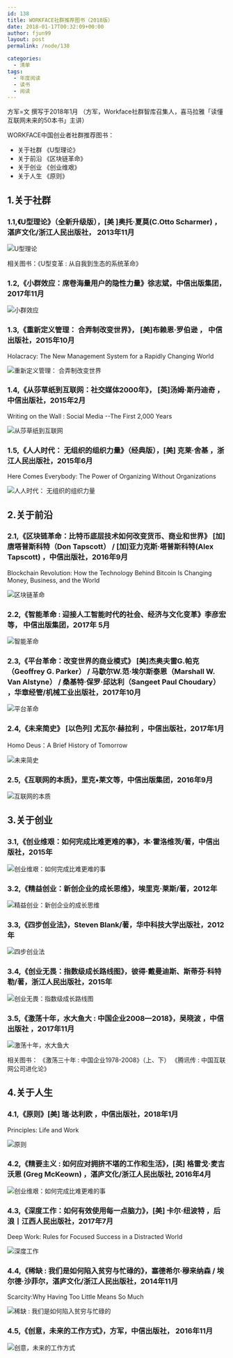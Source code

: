 ```yaml
---
id: 138
title: WORKFACE社群推荐图书（2018版）
date: 2018-01-17T00:32:09+00:00
author: fjun99
layout: post
permalink: /node/138

categories:
  - 清单
tags:
  - 年度阅读
  - 读书
  - 阅读
---
```

方军=文 撰写于2018年1月
（方军，Workface社群智库召集人，喜马拉雅「读懂互联网未来的50本书」主讲）

WORKFACE中国创业者社群推荐图书：


- 关于社群  《U型理论》
- 关于前沿   《区块链革命》
- 关于创业   《创业维艰》
- 关于人生  《原则》

## 1.关于社群

### 1.1,《U型理论》（全新升级版），[美 ]奥托·夏莫(C.Otto Scharmer) ， 湛庐文化/浙江人民出版社， 2013年11月

![U型理论](https://img3.doubanio.com/lpic/s27185684.jpg)

相关图书：《U型变革 : 从自我到生态的系统革命》

### 1.2,《小群效应：席卷海量用户的隐性力量》徐志斌，中信出版集团，2017年11月

![小群效应](https://img1.doubanio.com/lpic/s29621947.jpg)

### 1.3,《重新定义管理： 合弄制改变世界》， [美]布赖恩·罗伯逊 ， 中信出版社，2015年10月

 Holacracy: The New Management System for a Rapidly Changing World

![重新定义管理： 合弄制改变世界](https://img1.doubanio.com/lpic/s28391007.jpg)

### 1.4,《从莎草纸到互联网：社交媒体2000年》， [英]汤姆·斯丹迪奇 ，中信出版社，2015年2月

Writing on the Wall : Social Media --The First 2,000 Years

![从莎草纸到互联网](https://img3.doubanio.com/lpic/s28345900.jpg)

### 1.5,《人人时代： 无组织的组织力量》（经典版），[美] 克莱·舍基 ，浙江人民出版社，2015年6月

Here Comes Everybody: The Power of Organizing Without Organizations


![人人时代： 无组织的组织力量](https://img3.doubanio.com/lpic/s28093185.jpg)


## 2.关于前沿

### 2.1,《区块链革命：比特币底层技术如何改变货币、商业和世界》 [加]唐塔普斯科特（Don Tapscott） / [加]亚力克斯·塔普斯科特(Alex Tapscott) ，中信出版社，2016年9月

 Blockchain Revolution: How the Technology Behind Bitcoin Is Changing Money, Business, and the World

![区块链革命](https://img3.doubanio.com/lpic/s29036054.jpg)

### 2.2,《智能革命 : 迎接人工智能时代的社会、经济与文化变革》李彦宏 等， 中信出版集团，2017年 5月

![智能革命](https://img3.doubanio.com/lpic/s29446445.jpg)

### 2.3,《平台革命：改变世界的商业模式》 [美]杰奥夫雷G.帕克（Geoffrey G. Parker） / 马歇尔W.范·埃尔斯泰恩（Marshall W. Van Alstyne） / 桑基特·保罗·邱达利（Sangeet Paul Choudary） ，华章经管/机械工业出版社，2017年10月

![平台革命](https://img1.doubanio.com/lpic/s29579738.jpg)

### 2.4,《未来简史》 [以色列] 尤瓦尔·赫拉利 ，中信出版社，2017年1月

Homo Deus：A Brief History of Tomorrow

![未来简史](https://img3.doubanio.com/lpic/s29287103.jpg)

### 2.5,《互联网的本质》，里克•莱文等，中信出版集团，2016年9月

![互联网的本质](https://img3.doubanio.com/lpic/s29049591.jpg)


## 3.关于创业

### 3.1,《创业维艰：如何完成比难更难的事》，本·霍洛维茨/著，中信出版社，2015年

![创业维艰：如何完成比难更难的事](http://img3.doubanio.com/lpic/s28007966.jpg)

### 3.2,《精益创业：新创企业的成长思维》，埃里克·莱斯/著，2012年

![精益创业：新创企业的成长思维](http://img3.doubanio.com/lpic/s11137256.jpg)


### 3.3,《四步创业法》，Steven Blank/著，华中科技大学出版社，2012年

![四步创业法](http://img3.doubanio.com/lpic/s11171520.jpg)

### 3.4,《创业无畏：指数级成长路线图》，彼得·戴曼迪斯、斯蒂芬·科特勒/著，浙江人民出版社，2015年

![创业无畏：指数级成长路线图](http://img3.doubanio.com/lpic/s28270594.jpg)

### 3.5,《激荡十年，水大鱼大 : 中国企业2008—2018》，吴晓波 ，中信出版社 ，2017年11月

![激荡十年，水大鱼大](https://img3.doubanio.com/lpic/s29636034.jpg)

相关图书：
《激荡三十年 : 中国企业1978-2008》（上、下）
《腾讯传 : 中国互联网公司进化论》


## 4.关于人生

### 4.1,《原则》[美] 瑞·达利欧 ，中信出版社，2018年1月

Principles: Life and Work

![原则](https://img3.doubanio.com/lpic/s29643861.jpg)

### 4.2,《精要主义 : 如何应对拥挤不堪的工作和生活》，[英] 格雷戈·麦吉沃恩 (Greg McKeown) ，湛庐文化/浙江人民出版社, 2016年4月

![创业维艰：如何完成比难更难的事](http://img3.doubanio.com/lpic/s28007966.jpg)

### 4.3,《深度工作：如何有效使用每一点脑力》，[美] 卡尔·纽波特 ，后浪丨江西人民出版社，2017年7月 

Deep Work: Rules for Focused Success in a Distracted World


![深度工作](https://img3.doubanio.com/lpic/s29470672.jpg)

### 4.4,《稀缺 : 我们是如何陷入贫穷与忙碌的》，塞德希尔·穆来纳森 / 埃尔德·沙菲尔，湛庐文化/浙江人民出版社，2014年11月

Scarcity:Why Having Too Little Means So Much

![稀缺 : 我们是如何陷入贫穷与忙碌的](https://img1.doubanio.com/lpic/s27829518.jpg)

### 4.5,《创意，未来的工作方式》，方军，中信出版社， 2016年11月

![创意，未来的工作方式](https://img3.doubanio.com/lpic/s29152731.jpg)




